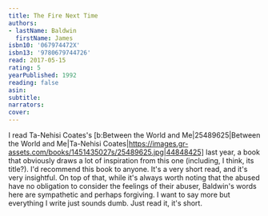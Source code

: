 ```yaml
---
title: The Fire Next Time
authors:
- lastName: Baldwin
  firstName: James
isbn10: '067974472X'
isbn13: '9780679744726'
read: 2017-05-15
rating: 5
yearPublished: 1992
reading: false
asin:
subtitle:
narrators:
cover:
---
```

I read Ta-Nehisi Coates's [b:Between the World and Me|25489625|Between the World and Me|Ta-Nehisi Coates|https://images.gr-assets.com/books/1451435027s/25489625.jpg|44848425] last year, a book that obviously draws a lot of inspiration from this one (including, I think, its title?). I'd recommend this book to anyone. It's a very short read, and it's very insightful. On top of that, while it's always worth noting that the abused have no obligation to consider the feelings of their abuser, Baldwin's words here are sympathetic and perhaps forgiving. I want to say more but everything I write just sounds dumb. Just read it, it's short.